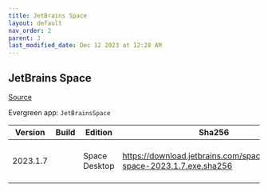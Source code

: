 ```yaml
---
title: JetBrains Space
layout: default
nav_order: 2
parent: J
last_modified_date: Dec 12 2023 at 12:28 AM
---
```


## JetBrains Space

[Source](https://www.jetbrains.com/space)

Evergreen app: `JetBrainsSpace`

| Version  | Build | Edition       | Sha256                                                                   | Date       | Size     | Type | URI                                                                                                                                    |
| -------- | ----- | ------------- | ------------------------------------------------------------------------ | ---------- | -------- | ---- | -------------------------------------------------------------------------------------------------------------------------------------- |
| 2023.1.7 |       | Space Desktop | https://download.jetbrains.com/space/jetbrains-space-2023.1.7.exe.sha256 | 10/27/2023 | 79363040 | exe  | [https://download.jetbrains.com/space/jetbrains-space-2023.1.7.exe](https://download.jetbrains.com/space/jetbrains-space-2023.1.7.exe) |
